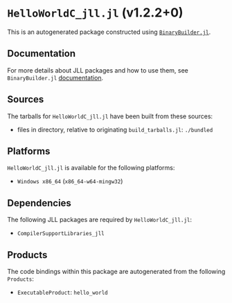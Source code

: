 # `HelloWorldC_jll.jl` (v1.2.2+0)

This is an autogenerated package constructed using [`BinaryBuilder.jl`](https://github.com/JuliaPackaging/BinaryBuilder.jl).

## Documentation

For more details about JLL packages and how to use them, see `BinaryBuilder.jl` [documentation](https://docs.binarybuilder.org/stable/jll/).

## Sources

The tarballs for `HelloWorldC_jll.jl` have been built from these sources:

* files in directory, relative to originating `build_tarballs.jl`: `./bundled`

## Platforms

`HelloWorldC_jll.jl` is available for the following platforms:

* `Windows x86_64` (`x86_64-w64-mingw32`)

## Dependencies

The following JLL packages are required by `HelloWorldC_jll.jl`:

* `CompilerSupportLibraries_jll`

## Products

The code bindings within this package are autogenerated from the following `Products`:

* `ExecutableProduct`: `hello_world`
